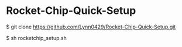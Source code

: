 # Rocket-Chip-Quick-Setup
$ git clone https://github.com/Lynn0429/Rocket-Chip-Quick-Setup.git

$ sh rocketchip_setup.sh
